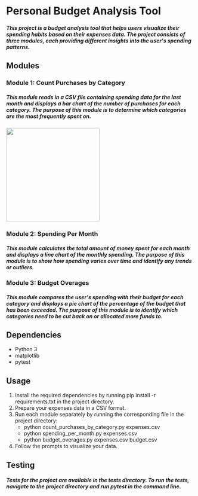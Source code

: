 # Personal Budget Analysis Tool
##### This project is a budget analysis tool that helps users visualize their spending habits based on their expenses data. The project consists of three modules, each providing different insights into the user's spending patterns.

## Modules
### Module 1: Count Purchases by Category
##### This module reads in a CSV file containing spending data for the last month and displays a bar chart of the number of purchases for each category. The purpose of this module is to determine which categories are the most frequently spent on.

<img src="/Users/ritik3411/Desktop/Screenshot 2023-03-24 at 9.25.08 PM" width=250><br>

### Module 2: Spending Per Month
##### This module calculates the total amount of money spent for each month and displays a line chart of the monthly spending. The purpose of this module is to show how spending varies over time and identify any trends or outliers.

### Module 3: Budget Overages
##### This module compares the user's spending with their budget for each category and displays a pie chart of the percentage of the budget that has been exceeded. The purpose of this module is to identify which categories need to be cut back on or allocated more funds to.

## Dependencies
* Python 3
* matplotlib
* pytest

## Usage
1. Install the required dependencies by running pip install -r requirements.txt in the project directory.
2. Prepare your expenses data in a CSV format.
3. Run each module separately by running the corresponding file in the project directory:
    * python count_purchases_by_category.py expenses.csv
    * python spending_per_month.py expenses.csv
    * python budget_overages.py expenses.csv budget.csv
4. Follow the prompts to visualize your data.

## Testing
##### Tests for the project are available in the tests directory. To run the tests, navigate to the project directory and run pytest in the command line.
